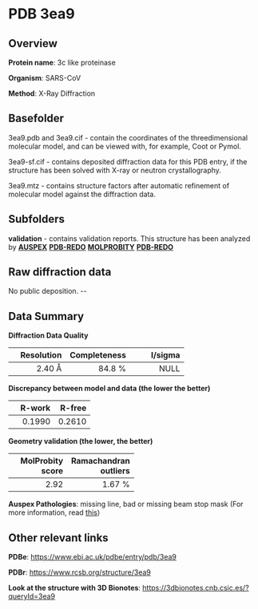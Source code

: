 # PDB 3ea9

## Overview

**Protein name**: 3c like proteinase

**Organism**: SARS-CoV

**Method**: X-Ray Diffraction

## Basefolder

3ea9.pdb and 3ea9.cif - contain the coordinates of the threedimensional molecular model, and can be viewed with, for example, Coot or Pymol.

3ea9-sf.cif - contains deposited diffraction data for this PDB entry, if the structure has been solved with X-ray or neutron crystallography.

3ea9.mtz - contains structure factors after automatic refinement of molecular model against the diffraction data.

## Subfolders





**validation** - contains validation reports. This structure has been analyzed by [**AUSPEX**](https://github.com/thorn-lab/coronavirus_structural_task_force/tree/master/pdb/3c_like_proteinase/SARS-CoV/3ea9/validation/auspex) [**PDB-REDO**](https://github.com/thorn-lab/coronavirus_structural_task_force/tree/master/pdb/3c_like_proteinase/SARS-CoV/3ea9/validation/pdb-redo) [**MOLPROBITY**](https://github.com/thorn-lab/coronavirus_structural_task_force/tree/master/pdb/3c_like_proteinase/SARS-CoV/3ea9/validation/molprobity) [**PDB-REDO**](https://github.com/thorn-lab/coronavirus_structural_task_force/blob/master/pdb/3c_like_proteinase/SARS-CoV/3ea9/validation/Xtriage_output.log) 

## Raw diffraction data

No public deposition. --<br> 

## Data Summary
**Diffraction Data Quality**

|   | Resolution | Completeness| I/sigma |
|---|-------------:|----------------:|--------------:|
|   |2.40 Å|84.8  %|<img width=50/>NULL |

**Discrepancy between model and data (the lower the better)**

|   | **R-work**| **R-free**   
|---|-------------:|----------------:|           
||  0.1990|  0.2610|

**Geometry validation (the lower, the better)**

|   |**MolProbity<br>score**| **Ramachandran<br>outliers** 
|---|-------------:|----------------:|
||  2.92|  1.67 %|

**Auspex Pathologies**: missing line, bad or missing beam stop mask (For more information, read [this](https://github.com/thorn-lab/coronavirus_structural_task_force/blob/master/pdb/3c_like_proteinase/SARS-CoV/3ea9/validation/auspex/3ea9_auspex_comments.txt))

 



## Other relevant links 
**PDBe**:  https://www.ebi.ac.uk/pdbe/entry/pdb/3ea9
 
**PDBr**: https://www.rcsb.org/structure/3ea9 

**Look at the structure with 3D Bionotes**: https://3dbionotes.cnb.csic.es/?queryId=3ea9

